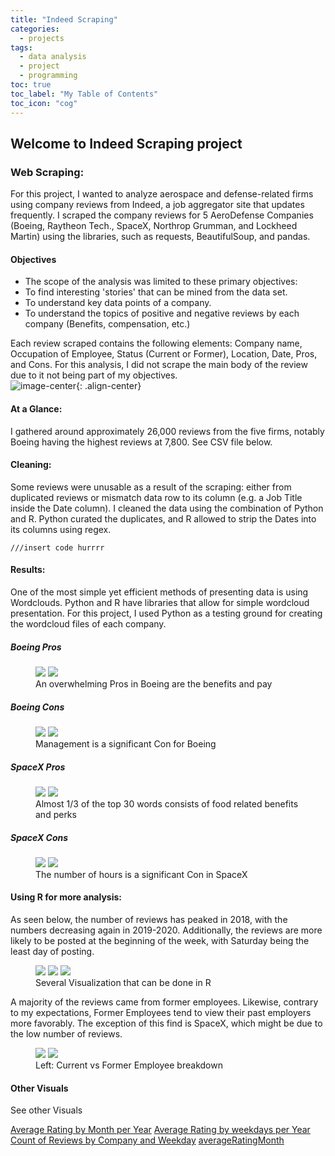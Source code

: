 ```yaml
---
title: "Indeed Scraping"
categories:
  - projects
tags:
  - data analysis
  - project
  - programming
toc: true
toc_label: "My Table of Contents"
toc_icon: "cog"
---
```



## Welcome to Indeed Scraping project



### Web Scraping:
For this project, I wanted to analyze aerospace and defense-related firms using company reviews from Indeed, a job aggregator site that updates frequently.  I scraped the company reviews for 5 AeroDefense Companies (Boeing, Raytheon Tech., SpaceX, Northrop Grumman, and Lockheed Martin) using the libraries, such as requests, BeautifulSoup, and pandas. 

#### Objectives
- The scope of the analysis was limited to these primary objectives:
- To find interesting 'stories' that can be mined from the data set.
- To understand key data points of a company.
- To understand the topics of positive and negative reviews by each company (Benefits, compensation, etc.)


Each review scraped contains the following elements: Company name, Occupation of Employee, Status (Current or Former), Location, Date, Pros, and Cons. For this analysis, I did not scrape the main body of the review due to it not being part of my objectives.  
![image-center](/assets/images/web/Snip20200709_2.png){: .align-center}

#### At a Glance:

I gathered around approximately 26,000 reviews from the five firms, notably Boeing having the highest reviews at 7,800. See CSV file below.



#### Cleaning:
Some reviews were unusable as a result of the scraping: either from duplicated reviews or mismatch data row to its column (e.g. a Job Title inside the Date column).  I cleaned the data using the combination of Python and R.  Python curated the duplicates, and R allowed to strip the Dates into its columns using regex. 
```
///insert code hurrrr
```
#### Results: 
One of the most simple yet efficient methods of presenting data is using Wordclouds. Python and R have libraries that allow for simple wordcloud presentation.  For this project, I used Python as a testing ground for creating the wordcloud files of each company.

##### Boeing Pros
<figure class="half">
    <a href="/assets/images/wordclouds/BoeingProsExcel.png"><img src="/assets/images/wordclouds/BoeingProsExcel.png"></a>
    <a href="/assets/images/wordclouds/BoeingderivedUPDATED_Pros.png"><img src="/assets/images/wordclouds/BoeingderivedUPDATED_Pros.png"></a>
    <figcaption>An overwhelming Pros in Boeing are the benefits and pay </figcaption>
</figure>

##### Boeing Cons
<figure class="half">
    <a href="/assets/images/wordclouds/BoeingConsExcel.png"><img src="/assets/images/wordclouds/BoeingConsExcel.png"></a>
    <a href="/assets/images/wordclouds/BoeingderivedUPDATED_Cons.png"><img src="/assets/images/wordclouds/BoeingderivedUPDATED_Cons.png"></a>
    <figcaption> Management is a significant Con for Boeing</figcaption>
</figure>

##### SpaceX Pros
<figure class="half">
    <a href="/assets/images/wordclouds/SpaceXProsExcel.png"><img src="/assets/images/wordclouds/SpaceXProsExcel.png"></a>
    <a href="/assets/images/wordclouds/SpacexderivedUPDATED_Pros.png"><img src="/assets/images/wordclouds/SpacexderivedUPDATED_Pros.png"></a>
    <figcaption> Almost 1/3 of the top 30 words consists of food related benefits and perks </figcaption>
</figure>

##### SpaceX Cons
<figure class="half">
    <a href="/assets/images/wordclouds/SpaceXConsExcel.png"><img src="/assets/images/wordclouds/SpaceXConsExcel.png"></a>
    <a href="/assets/images/wordclouds/SpacexderivedUPDATED_Cons.png"><img src="/assets/images/wordclouds/SpacexderivedUPDATED_Cons.png"></a>
    <figcaption>The number of hours is a significant Con in SpaceX</figcaption>
</figure>

#### Using R for more analysis:

As seen below, the number of reviews has peaked in 2018, with the numbers decreasing again in 2019-2020.  Additionally, the reviews are more likely to be posted at the beginning of the week, with Saturday being the least day of posting. 

<figure class="third">
	<a href="/assets/images/R/CountofReviewsbyCompany& Year.png"><img src="/assets/images/R/CountofReviewsbyCompany& Year.png"></a>
	<a href="/assets/images/R/Count of Reviews by weekdays per Year.png"><img src="/assets/images/R/Count of Reviews by weekdays per Year.png"></a>
	<a href="/assets/images/R/totalreviews.png"><img src="/assets/images/R/totalreviews.png"></a>
	<figcaption>Several Visualization that can be done in R</figcaption>
</figure>



A majority of the reviews came from former employees. Likewise, contrary to my expectations, Former Employees tend to view their past employers more favorably.  The exception of this find is SpaceX, which might be due to the low number of reviews. 
<figure class="half">
    <a href="/assets/images/R/CurrentvsFormer.png"><img src="/assets/images/R/CurrentvsFormer.png"></a>
    <a href="/assets/images/R/CurrentvsFormerRatings.png"><img src="/assets/images/R/CurrentvsFormerRatings.png"></a>
    <figcaption>Left: Current vs Former Employee breakdown</figcaption>
</figure>


#### Other Visuals
  <div class = "notice--primary">
    <p> See other Visuals </p>
    <a href="/assets/images/R/Average Rating by Month per Year.png" class="btn btn--inverse .btn--small"> Average Rating by Month per Year</a> 
 <a href="/assets/images/R/Average Rating by weekdays per Year.png" class="btn btn--inverse .btn--small"> Average Rating by weekdays per Year</a> 
 <a href="/assets/images/R/Count of Reviews by Company and Weekday.png" class="btn btn--inverse .btn--small"> Count of Reviews by Company and Weekday</a> 
<a href="/assets/images/R/averageRatingMonth.png" class="btn btn--inverse .btn--small"> averageRatingMonth</a> 
  </div>


